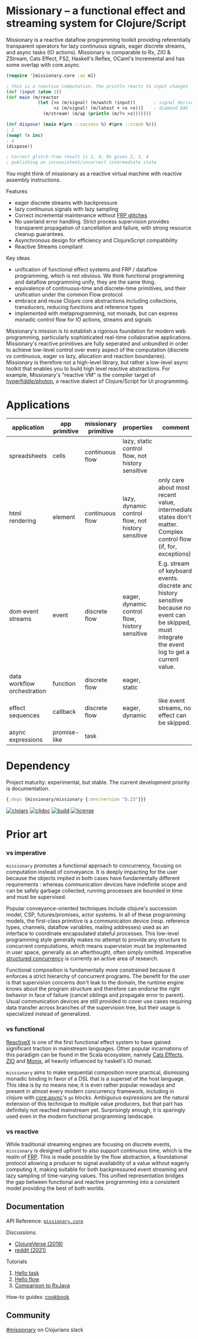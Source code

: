 # Missionary – a functional effect and streaming system for Clojure/Script

Missionary is a reactive dataflow programming toolkit providing referentially transparent operators for lazy continuous signals, eager discrete streams, and async tasks (IO actions). Missionary is comparable to Rx, ZIO & ZStream, Cats Effect, FS2, Haskell's Reflex, OCaml's Incremental and has some overlap with core.async.

```clojure 
(require '[missionary.core :as m])

; this is a reactive computation, the println reacts to input changes
(def !input (atom 1))
(def main (m/reactor
            (let [>x (m/signal! (m/watch !input))       ; signal derived from atom
                  >z (m/signal! (m/latest + >x >x))]    ; diamond DAG
              (m/stream! (m/ap (println (m/?< >z)))))))

(def dispose! (main #(prn ::success %) #(prn ::crash %)))
; 2
(swap! !x inc)
; 4
(dispose!)

; Correct glitch-free result is 2, 4; Rx gives 2, 3, 4 
; publishing an inconsistent/incorrect intermediate state
```
You might think of missionary as a reactive virtual machine with reactive assembly instructions.

Features
* eager discrete streams with backpressure
* lazy continuous signals with lazy sampling
* Correct incremental maintenance without [FRP glitches](https://github.com/raquo/Airstream#frp-glitches)
* No userland error handling. Strict process supervision provides transparent propagation of cancellation and failure, with strong resource cleanup guarantees.
* Asynchronous design for efficiency and ClojureScript compatibility
* Reactive Streams compliant

Key ideas
* unification of functional effect systems and FRP / dataflow programming, which is not obvious. We think functional programming and dataflow programming unify, they are the same thing.
* equivalence of continuous-time and discrete-time primitives, and their unification under the common Flow protocol
* embrace and reuse Clojure core abstractions including collections, transducers, reducing functions and reference types
* implemented with metaprogramming, not monads, but can express monadic control flow for IO actions, streams and signals

Missionary's mission is to establish a rigorous foundation for modern web programming, particularly sophisticated real-time collaborative applications. Missionary's reactive primitives are fully seperated and unbundled in order to achieve low-level control over every aspect of the computation (discrete vs continuous, eager vs lazy, allocation and reaction boundaries). Missionary is therefore not a high-level library, but rather a low-level async toolkit that enables you to build high level reactive abstractions. For example, Missionary's "reactive VM" is the compiler target of [hyperfiddle/photon](https://hyperfiddle.notion.site/Reactive-Clojure-You-don-t-need-a-web-framework-you-need-a-web-language-44b5bfa526be4af282863f34fa1cfffc), a reactive dialect of Clojure/Script for UI programming.

# Applications

|application|app primitive|missionary primitive|properties|comment|
|---|---|---|---|---|
|spreadsheets|cells|continuous flow|lazy, static control flow, not history sensitive||
|html rendering|element|continuous flow|lazy, dynamic control flow, not history sensitive|only care about most recent value, intermediate states don't matter. Complex control flow (if, for, exceptions)|
|dom event streams|event|discrete flow|eager, dynamic control flow, history sensitive|E.g. stream of keyboard events. discrete and history sensitive because no event can be skipped, must integrate the event log to get a current value.|
|data workflow orchestration|function|discrete flow|eager, static||
|effect sequences|callback|discrete flow|eager, dynamic|like event streams, no effect can be skipped.|
|async expressions|promise-like|task|||

# Dependency

Project maturity: experimental, but stable. The current development priority is documentation.

```clojure
{:deps {missionary/missionary {:mvn/version "b.23"}}} 
```
[![clojars](https://img.shields.io/clojars/v/missionary.svg)](https://clojars.org/missionary)
[![cljdoc](https://cljdoc.org/badge/missionary/missionary)](https://cljdoc.org/d/missionary/missionary/CURRENT)
[![build](https://api.travis-ci.com/leonoel/missionary.svg?branch=master)](https://app.travis-ci.com/github/leonoel/missionary)
[![license](https://img.shields.io/github/license/leonoel/missionary.svg)](LICENSE)

# Prior art

### vs imperative
`missionary` promotes a functional approach to concurrency, focusing on computation instead of conveyance. It is deeply
impacting for the user because the objects implied in both cases have fundamentally different requirements : whereas
communication devices have indefinite scope and can be safely garbage collected, running processes are bounded in time
and must be supervised.

Popular conveyance-oriented techniques include clojure's succession model, CSP, futures/promises, actor systems. In
all of these programming models, the first-class primitive is a communication device (resp. reference types, channels,
dataflow variables, mailing addresses) used as an interface to coordinate encapsulated stateful processes. This low-level
programming style generally makes no attempt to provide any structure to concurrent computations, which means
supervision must be implemented in user space, generally as an afterthought, often simply omitted. Imperative
[structured concurrency](https://en.wikipedia.org/wiki/Structured_concurrency) is currently an active area of research.

Functional composition is fundamentally more constrained because it enforces a strict hierarchy of concurrent programs.
The benefit for the user is that supervision concerns don't leak to the domain, the runtime engine knows about the
program structure and therefore can endorse the right behavior in face of failure (cancel siblings and propagate error
to parent). Usual communication devices are still provided to cover use cases requiring data transfer across branches
of the supervision tree, but their usage is specialized instead of generalized.

### vs functional
[ReactiveX](http://reactivex.io) is one of the first functional effect system to have gained significant traction
in mainstream languages. Other popular incarnations of this paradigm can be found in the Scala ecosystem, namely
[Cats Effects](https://typelevel.org/cats-effect), [ZIO](https://zio.dev) and [Monix](https://monix.io), all heavily
influenced by haskell's IO monad.

`missionary` aims to make sequential composition more practical, dismissing monadic binding in favor of a DSL that is
a superset of the host language. This idea is by no means new, it is even rather popular nowadays and present in almost
every modern concurrency framework, including in clojure with [core.async](https://github.com/clojure/core.async)'s
`go` blocks. Ambiguous expressions are the natural extension of this technique to multiple value producers, but that
part has definitely not reached mainstream yet. Surprisingly enough, it is sparingly used even in the modern functional
programming landscape.

### vs reactive
While traditional streaming engines are focusing on discrete events, `missionary` is designed upfront to also support
continuous time, which is the realm of [FRP](https://en.wikipedia.org/wiki/Functional_reactive_programming). This is
made possible by the flow abstraction, a foundational protocol allowing a producer to signal availability of a value
without eagerly computing it, making suitable for both backpressured event streaming and lazy sampling of time-varying
values. This unified representation bridges the gap between functional and reactive programming into a consistent model
providing the best of both worlds.

## Documentation

API Reference: [`missionary.core`](https://cljdoc.org/d/missionary/missionary/CURRENT/api/missionary.core)

Discussions:
* [ClojureVerse (2019)](https://clojureverse.org/t/missionary-new-release-with-streaming-support-design-notes/4510)
* [reddit (2021)](https://www.reddit.com/r/Clojure/comments/k2db8k/leonoelmissionary_a_functional_effect_and/)

Tutorials
1. [Hello task](doc/tutorials/hello_task.md)
2. [Hello flow](doc/tutorials/hello_flow.md)
3. [Comparison to RxJava](doc/tutorials/rx_comparison.md)

How-to guides: [cookbook](https://github.com/leonoel/missionary/wiki)


## Community

[#missionary](https://app.slack.com/client/T03RZGPFR/CL85MBPEF) on Clojurians slack

